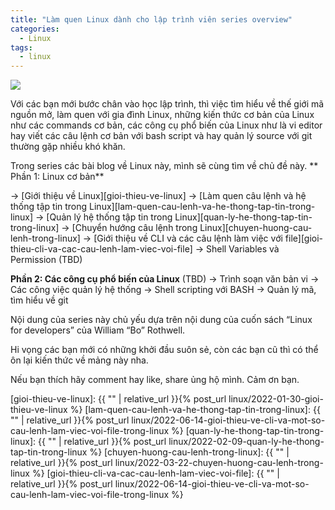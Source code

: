 ```yaml
---
title: "Làm quen Linux dành cho lập trình viên series overview"
categories:
  - Linux
tags:
  - linux
---
```


![](/assets/images/2022/01/2022-01-lam-quen-linux-danh-cho-lap-trinh-vien-series-overview.png)

Với các bạn mới bước chân vào học lập trình, thì việc tìm hiểu về thế giới mã nguồn mở, làm quen với gia đình Linux, những kiến thức cơ bản của Linux như các commands cơ bản, các công cụ phổ biến của Linux như là vi editor hay viết các câu lệnh cơ bản với bash script và hay quản lý source với git thường gặp nhiều khó khăn. 

Trong series các bài blog về Linux này, mình sẽ cùng tìm về chủ đề này. 
**
Phần 1: Linux cơ bản**

→ [Giới thiệu về Linux][gioi-thieu-ve-linux]
→ [Làm quen câu lệnh và hệ thống tập tin trong Linux][lam-quen-cau-lenh-va-he-thong-tap-tin-trong-linux]
→ [Quản lý hệ thống tập tin trong Linux][quan-ly-he-thong-tap-tin-trong-linux]
→ [Chuyển hướng câu lệnh trong Linux][chuyen-huong-cau-lenh-trong-linux]
→ [Giới thiệu về CLI và các câu lệnh làm việc với file][gioi-thieu-cli-va-cac-cau-lenh-lam-viec-voi-file]
→ Shell Variables và Permission (TBD)

**Phần 2: Các công cụ phổ biến của Linux** (TBD)
→ Trình soạn văn bản vi
→ Các công việc quản lý hệ thống
→ Shell scripting với BASH
→ Quản lý mã, tìm hiểu về git

Nội dung của series này chủ yếu dựa trên nội dung của cuốn sách “Linux for developers” của William “Bo” Rothwell.

Hi vọng các bạn mới có những khởi đầu suôn sẻ, còn các bạn cũ thì có thể ôn lại kiến thức về mảng này nha.

Nếu bạn thích hãy comment hay like, share ủng hộ mình. Cảm ơn bạn.


[gioi-thieu-ve-linux]: {{ "" | relative_url }}{% post_url linux/2022-01-30-gioi-thieu-ve-linux %}
[lam-quen-cau-lenh-va-he-thong-tap-tin-trong-linux]: {{ "" | relative_url }}{% post_url linux/2022-06-14-gioi-thieu-ve-cli-va-mot-so-cau-lenh-lam-viec-voi-file-trong-linux %}
[quan-ly-he-thong-tap-tin-trong-linux]: {{ "" | relative_url }}{% post_url linux/2022-02-09-quan-ly-he-thong-tap-tin-trong-linux %}
[chuyen-huong-cau-lenh-trong-linux]: {{ "" | relative_url }}{% post_url linux/2022-03-22-chuyen-huong-cau-lenh-trong-linux %}
[gioi-thieu-cli-va-cac-cau-lenh-lam-viec-voi-file]: {{ "" | relative_url }}{% post_url linux/2022-06-14-gioi-thieu-ve-cli-va-mot-so-cau-lenh-lam-viec-voi-file-trong-linux %}